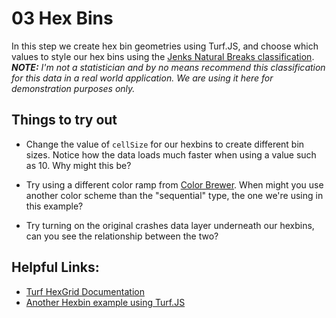 # 03 Hex Bins

In this step we create hex bin geometries using Turf.JS, and choose which values to style our hex bins using the [Jenks Natural Breaks classification](https://en.wikipedia.org/wiki/Jenks_natural_breaks_optimization).
*__NOTE:__ I'm not a statistician and by no means recommend this classification for this data in a real world application. We are using it here for demonstration purposes only.*

## Things to try out
- Change the value of `cellSize` for our hexbins to create different bin sizes. Notice how the data loads much faster when using a value such as 10. Why might this be?

- Try using a different color ramp from [Color Brewer](http://colorbrewer2.org/). When might you use another color scheme than the "sequential" type, the one we're using in this example?

- Try turning on the original crashes data layer underneath our hexbins, can you see the relationship between the two?

## Helpful Links:

- [Turf HexGrid Documentation](http://turfjs.org/docs/#hexgrid)
- [Another Hexbin example using Turf.JS](http://bl.ocks.org/danswick/ea0c209ae1e0f8d88bba)
